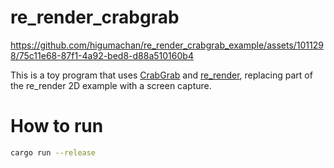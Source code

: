 # re_render_crabgrab


https://github.com/higumachan/re_render_crabgrab_example/assets/1011298/75c11e68-87f1-4a92-bed8-d88a510160b4


This is a toy program that uses [CrabGrab](https://lib.rs/crates/crabgrab)
and [re_render](https://docs.rs/re_renderer/latest/re_renderer/), replacing part of the
re_render 2D example with a screen
capture.

# How to run

```sh
cargo run --release
```
